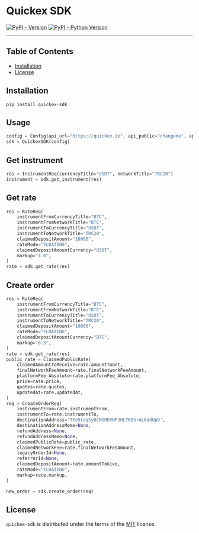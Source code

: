 # Quickex SDK

[![PyPI - Version](https://img.shields.io/pypi/v/йquickex-sdk.svg)](https://pypi.org/project/йquickex-sdk)
[![PyPI - Python Version](https://img.shields.io/pypi/pyversions/йquickex-sdk.svg)](https://pypi.org/project/йquickex-sdk)

-----

## Table of Contents

- [Installation](#installation)
- [License](#license)

## Installation

```console
pip install quickex-sdk
```
## Usage

```python
config = Config(api_url="https://quickex.io", api_public="changeme", api_secret="changeme")
sdk = QuickexSDK(config)
```

## Get instrument

```python
res = InstrumentReq(currencyTitle="USDT", networkTitle="TRC20")
instrument = sdk.get_instrument(res)
```

## Get rate

```python
res = RateReq(
    instrumentFromCurrencyTitle="BTC",
    instrumentFromNetworkTitle="BTC",
    instrumentToCurrencyTitle="USDT",
    instrumentToNetworkTitle="TRC20",
    claimedDepositAmount="10000",
    rateMode="FLOATING",
    claimedDepositAmountCurrency="USDT",
    markup="1.0",
)
rate = sdk.get_rate(res)
```

## Create order

```python
res = RateReq(
    instrumentFromCurrencyTitle="BTC",
    instrumentFromNetworkTitle="BTC",
    instrumentToCurrencyTitle="USDT",
    instrumentToNetworkTitle="TRC20",
    claimedDepositAmount="10000",
    rateMode="FLOATING",
    claimedDepositAmountCurrency="BTC",
    markup="0.3",
)
rate = sdk.get_rate(res)
public_rate = ClaimedPublicRate(
    claimedAmountToReceive=rate.amountToGet,
    finalNetworkFeeAmount=rate.finalNetworkFeeAmount,
    platformFee_Absolute=rate.platformFee_Absolute,
    price=rate.price,
    quotes=rate.quotes,
    updatedAt=rate.updatedAt,
)
req = CreateOrderReq(
    instrumentFrom=rate.instrumentFrom,
    instrumentTo=rate.instrumentTo,
    destinationAddress='TFe5tdqSy8CMGMDVHPJHLTK8hrAL6ddUpD',
    destinationAddressMemo=None,
    refundAddress=None,
    refundAddressMemo=None,
    claimedPublicRate=public_rate,
    claimedNetworkFee=rate.finalNetworkFeeAmount,
    legacyOrderId=None,
    referrerId=None,
    claimedDepositAmount=rate.amountToGive,
    rateMode="FLOATING",
    markup=rate.markup,
)

new_order = sdk.create_order(req)
```

## License

`quickex-sdk` is distributed under the terms of the [MIT](https://spdx.org/licenses/MIT.html) license.
